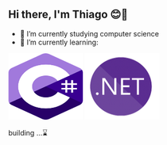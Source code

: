 ## Hi there, I'm Thiago 😊👋




- 🔭 I’m currently studying computer science
- 🌱 I’m currently learning:



 <!--xiconsx-->
   
<p align="left">
     <img src="https://github.com/thiagovasconcelos1/DigitalInovationOne/blob/1ee0e7782624ecd12ab011fa9f737954ab2744e0/assets/c1.png" tittle="c1" height="134" width="150">   
  <img src="https://github.com/thiagovasconcelos1/DigitalInovationOne/blob/1ee0e7782624ecd12ab011fa9f737954ab2744e0/assets/.net.png" tittle="dotnet" height="134" width="150">                                                          
</p>


building ...⌛
